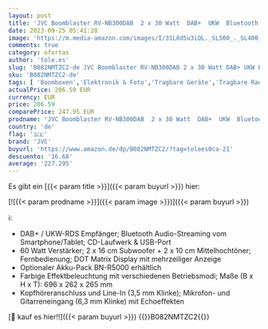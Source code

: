 ```yaml
---
layout: post
title: 'JVC Boomblaster RV-NB300DAB  2 x 30 Watt  DAB+  UKW  Bluetooth  CD  USB  Line-In  Gitarren- & Mikrofoneingang  Fernbedienung'
date: 2023-09-25 05:41:28
image: 'https://m.media-amazon.com/images/I/31L8d5u3iQL._SL500_._SL400_.jpg'
comments: true
category: ofertas
author: 'tole.es'
slug: 'B082NMTZC2-de JVC Boomblaster RV-NB300DAB 2 x 30 Watt DAB+ UKW Bluetooth...'
sku: 'B082NMTZC2-de'
tags: [ 'Boomboxen','Elektronik & Foto','Tragbare Geräte','Tragbare Radios','jvc','🇩🇪', ]
actualPrice: 206.59 EUR
currency: EUR
price: 206.59
comparePrice: 247.95 EUR
prodname: 'JVC Boomblaster RV-NB300DAB  2 x 30 Watt  DAB+  UKW  Bluetooth  CD  USB  Line-In  Gitarren- & Mikrofoneingang  Fernbedienung'
country: 'de'
flag: '🇩🇪'
brand: 'JVC'
buyurl: 'https://www.amazon.de/dp/B082NMTZC2/?tag=tolees0ca-21'
descuento: '16.68'
average: '227.295'
---
```


Es gibt ein [{{< param title >}}]({{< param buyurl >}}) hier:

[![{{< param prodname >}}]({{< param image >}})]({{< param buyurl >}})

ℹ️:

- DAB+ / UKW-RDS Empfänger; Bluetooth Audio-Streaming vom Smartphone/Tablet; CD-Laufwerk & USB-Port
- 60 Watt Verstärker; 2 x 16 cm Subwoofer​ + 2 x 10 cm Mittelhochtöner; Fernbedienung; DOT Matrix Display mit mehrzeiliger Anzeige
- Optionaler Akku-Pack BN-R5000 erhältlich
- Farbige Effektbeleuchtung mit verschiedenen Betriebsmodi; Maße (B x H x T): 696 x 262 x 265 mm
- Kopfhöreranschluss und Line-In (3,5 mm Klinke); Mikrofon- und Gitarreneingang (6,3 mm Klinke) mit Echoeffekten

[🛒 kauf es hier!!]({{< param buyurl >}})
{{<world>}}B082NMTZC2{{</world>}}
